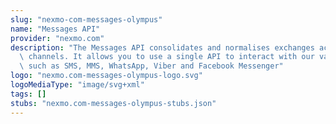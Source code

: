 ```yaml
---
slug: "nexmo-com-messages-olympus"
name: "Messages API"
provider: "nexmo.com"
description: "The Messages API consolidates and normalises exchanges across all messaging\
  \ channels. It allows you to use a single API to interact with our various channels\
  \ such as SMS, MMS, WhatsApp, Viber and Facebook Messenger"
logo: "nexmo.com-messages-olympus-logo.svg"
logoMediaType: "image/svg+xml"
tags: []
stubs: "nexmo.com-messages-olympus-stubs.json"
---
```

